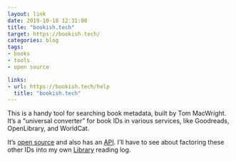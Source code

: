 ```yaml
---
layout: link
date: 2019-10-18 12:31:08
title: "bookish.tech"
target: https://bookish.tech/
categories: blog
tags:
- books
- tools
- open source

links:
- url: https://bookish.tech/help
  title: "bookish.tech"
---
```


This is a handy tool for searching book metadata, built by Tom MacWright. It’s a “universal converter” for book IDs in various services, like Goodreads, OpenLibrary, and WorldCat.

It’s [open source](https://github.com/tmcw/bookish "bookish") and also has an [API](https://github.com/tmcw/bookish-api "bookish-api"). I’ll have to see about factoring these other IDs into my own [Library](/books/ "Library") reading log.
